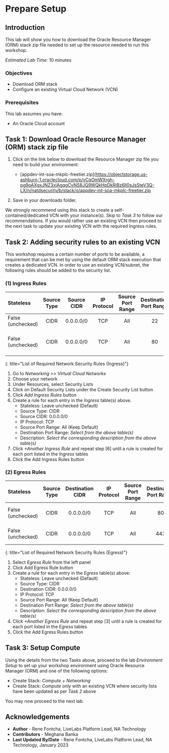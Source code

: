 # Prepare Setup

## Introduction
This lab will show you how to download the Oracle Resource Manager (ORM) stack zip file needed to set up the resource needed to run this workshop.

*Estimated Lab Time:* 10 minutes

### Objectives
-   Download ORM stack
-   Configure an existing Virtual Cloud Network (VCN)

### Prerequisites
This lab assumes you have:
- An Oracle Cloud account

## Task 1: Download Oracle Resource Manager (ORM) stack zip file
1.  Click on the link below to download the Resource Manager zip file you need to build your environment:

    - [appdev-int-soa-mkplc-freetier.zip](https://objectstorage.us-ashburn-1.oraclecloud.com/p/vCqOmWXrgh-pg9oAXgxJNZ3xjAgqgCvNS8JQ9WQkHpDkRiBz6ll0sJsSteV3Q-LX/n/natdsecurity/b/stack/o/appdev-int-soa-mkplc-freetier.zip

2.  Save in your downloads folder.

We strongly recommend using this stack to create a self-contained/dedicated VCN with your instance(s). Skip to *Task 3* to follow our recommendations. If you would rather use an existing VCN then proceed to the next task to update your existing VCN with the required Ingress rules.

## Task 2: Adding security rules to an existing VCN

This workshop requires a certain number of ports to be available, a requirement that can be met by using the default ORM stack execution that creates a dedicated VCN. In order to use an existing VCN/subnet, the following rules should be added to the security list.

### **(1) Ingress Rules**

|Stateless          |Source Type	|Source CIDR	|IP Protocol	|Source Port Range	|Destination Port Range	|Description                |
| :-----------      |  :--------:   |  :--------:   | :----------:  | :------------:    | :-----------------:   | :------------------------ |
|False (unchecked)  |CIDR           |0.0.0.0/0      |TCP            |All                |22                     |SSH                        |
|False (unchecked)  |CIDR           |0.0.0.0/0      |TCP            |All                |80                     |Remote Desktop using noVNC |
{: title="List of Required Network Security Rules (Ingress)"}

1.  Go to *Networking >> Virtual Cloud Networks*
2.  Choose your network
3.  Under Resources, select Security Lists
4.  Click on Default Security Lists under the Create Security List button
5.  Click *Add Ingress Rules* button
6.  Create a rule for each entry in the *Ingress* table(s) above.  
    - Stateless: Leave unchecked (Default)
    - Source Type: CIDR
    - Source CIDR: 0.0.0.0/0
    - IP Protocol: TCP
    - Source Port Range: All (Keep Default)
    - Destination Port Range: *Select from the above table(s)*
    - Description: *Select the corresponding description from the above table(s)*
7. Click *+Another Ingress Rule* and repeat step [6] until a rule is created for each port listed in the *Ingress* tables
8.  Click the Add Ingress Rules button

### **(2) Egress Rules**

|Stateless          |Source Type	|Destination CIDR	|IP Protocol	|Source Port Range	|Destination Port Range	|Description                |
| :-----------      |  :--------:   |  :--------:       | :----------:  | :------------:    | :-----------------:   | :------------------------ |
|False (unchecked)  |CIDR           |0.0.0.0/0          |TCP            |All                |80                     |Outbound HTTP access       |
|False (unchecked)  |CIDR           |0.0.0.0/0          |TCP            |All                |443                    |Outbound HTTPS access      |
{: title="List of Required Network Security Rules (Egress)"}

1.  Select *Egress Rule* from the left panel
2.  Click Add Egress Rule button
3.  Create a rule for each entry in the *Egress* table(s) above:  
    - Stateless: Leave unchecked (Default)
    - Source Type: CIDR
    - Destination CIDR: 0.0.0.0/0
    - IP Protocol: TCP
    - Source Port Range: All (Keep Default)
    - Destination Port Range: *Select from the above table(s)*
    - Description: *Select the corresponding description from the above table(s)*
4. Click *+Another Egress Rule* and repeat step [3] until a rule is created for each port listed in the *Egress* tables
5.  Click the Add Egress Rules button

## Task 3: Setup Compute   
Using the details from the two Tasks above, proceed to the lab *Environment Setup* to set up your workshop environment using Oracle Resource Manager (ORM) and one of the following options:
-  Create Stack:  *Compute + Networking*
-  Create Stack:  *Compute only* with an existing VCN where security lists have been updated as per *Task 2* above

You may now proceed to the next lab.

## Acknowledgements
* **Author** - Rene Fontcha, LiveLabs Platform Lead, NA Technology
* **Contributors** - Meghana Banka
* **Last Updated By/Date** - Rene Fontcha, LiveLabs Platform Lead, NA Technology, January 2023
